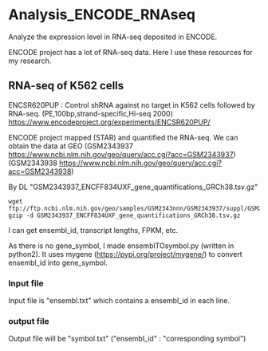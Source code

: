 # Analysis_ENCODE_RNAseq
Analyze the expression level in RNA-seq deposited in ENCODE.  

ENCODE project has a lot of RNA-seq data. Here I use these resources for my research.

## RNA-seq of K562 cells
ENCSR620PUP : Control shRNA against no target in K562 cells followed by RNA-seq. (PE,100bp,strand-specific,Hi-seq 2000)
https://www.encodeproject.org/experiments/ENCSR620PUP/

ENCODE project mapped (STAR) and quantified the RNA-seq. We can obtain the data at GEO
(GSM2343937 https://www.ncbi.nlm.nih.gov/geo/query/acc.cgi?acc=GSM2343937)
(GSM2343938	https://www.ncbi.nlm.nih.gov/geo/query/acc.cgi?acc=GSM2343938)

By DL "GSM2343937_ENCFF834UXF_gene_quantifications_GRCh38.tsv.gz"
```
wget ftp://ftp.ncbi.nlm.nih.gov/geo/samples/GSM2343nnn/GSM2343937/suppl/GSM2343937_ENCFF834UXF_gene_quantifications_GRCh38.tsv.gz
gzip -d GSM2343937_ENCFF834UXF_gene_quantifications_GRCh38.tsv.gz
```
I can get ensembl_id, transcript lengths, FPKM, etc.

As there is no gene_symbol, I made ensemblTOsymbol.py (written in python2).
It uses mygene (https://pypi.org/project/mygene/) to convert ensembl_id into gene_symbol.

### Input file
Input file is "ensembl.txt" which contains a ensembl_id in each line.

### output file
Output file will be "symbol.txt" ("ensembl_id" : "corresponding symbol")
